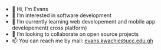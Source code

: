- 👋 Hi, I’m Evans
- 👀 I’m interested in software development
- 🌱 I’m currently learning web developement and mobile app developement( cross platform)
- 💞️ I’m looking to collaborate on open source projects
- 📫 You can reach me by mail: evans.kwachie@ucc.edu.gh

<!---
ekwachie/ekwachie is a ✨ special ✨ repository because its `README.md` (this file) appears on your GitHub profile.
You can click the Preview link to take a look at your changes.
--->
